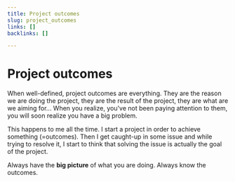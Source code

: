 ```yaml
---
title: Project outcomes
slug: project_outcomes
links: []
backlinks: []

---
```


# Project outcomes

When well-defined, project outcomes are everything. They are the reason we are
doing the project, they are the result of the project, they are what are we
aiming for... When you realize, you've not been paying attention to them, you
will soon realize you have a big problem.

This happens to me all the time. I start a project in order to achieve something
(=outcomes). Then I get caught-up in some issue and while trying to resolve it,
I start to think that solving the issue is actually the goal of the project.

Always have the **big picture** of what you are doing. Always know the outcomes.
